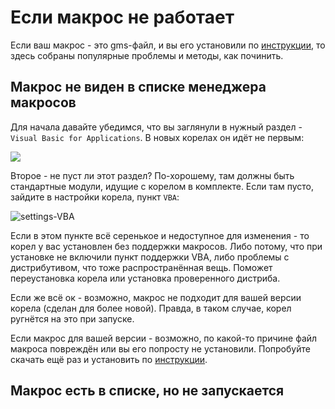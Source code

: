 # Если макрос не работает

Если ваш макрос - это gms-файл, и вы его установили по [инструкции](installation.md), то здесь собраны популярные проблемы и методы, как починить.

## Макрос не виден в списке менеджера макросов

Для начала давайте убедимся, что вы заглянули в нужный раздел - `Visual Basic for Applications`. В новых корелах он идёт не первым:

![](assets/macro-manager-VBA.png)

Второе - не пуст ли этот раздел? По-хорошему, там должны быть стандартные модули, идущие с корелом в  комплекте. Если там пусто, зайдите в настройки корела, пункт `VBA`:

![settings-VBA](assets/settings-VBA.png)

Если в этом пункте всё серенькое и недоступное для изменения - то корел у вас установлен без поддержки макросов. Либо потому, что при установке не включили пункт поддержки VBA, либо проблемы с дистрибутивом, что тоже распространённая вещь. Поможет переустановка корела или установка проверенного дистриба.

Если же всё ок - возможно, макрос не подходит для вашей версии корела (сделан для более новой). Правда, в таком случае, корел ругнётся на это при запуске.

Если макрос для вашей версии - возможно, по какой-то причине файл макроса повреждён или вы его попросту не установили. Попробуйте скачать ещё раз и установить по [инструкции](installation.md).

## Макрос есть в списке, но не запускается